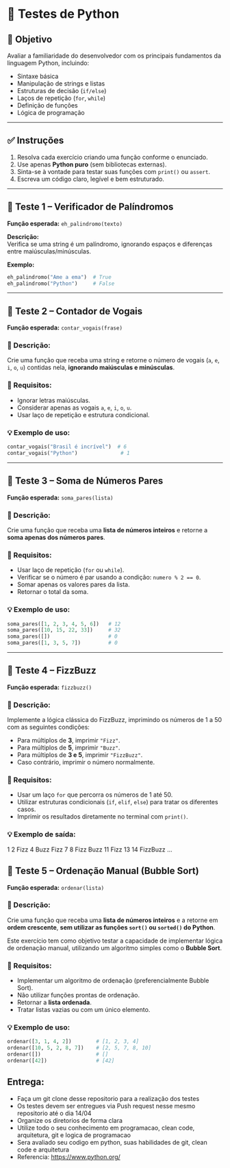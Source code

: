 # 🧪 Testes de Python 

## 🎯 Objetivo

Avaliar a familiaridade do desenvolvedor com os principais fundamentos da linguagem Python, incluindo:

- Sintaxe básica
- Manipulação de strings e listas
- Estruturas de decisão (`if/else`)
- Laços de repetição (`for`, `while`)
- Definição de funções
- Lógica de programação

---

## ✅ Instruções

1. Resolva cada exercício criando uma função conforme o enunciado.
2. Use apenas **Python puro** (sem bibliotecas externas).
3. Sinta-se à vontade para testar suas funções com `print()` ou `assert`.
4. Escreva um código claro, legível e bem estruturado.

---

## 🧪 Teste 1 – Verificador de Palíndromos

**Função esperada:** `eh_palindromo(texto)`

**Descrição:**  
Verifica se uma string é um palíndromo, ignorando espaços e diferenças entre maiúsculas/minúsculas.

**Exemplo:**
```python
eh_palindromo("Ame a ema")  # True
eh_palindromo("Python")     # False

```
---

## 🧪 Teste 2 – Contador de Vogais

**Função esperada:** `contar_vogais(frase)`

### 📝 Descrição:
Crie uma função que receba uma string e retorne o número de vogais (`a`, `e`, `i`, `o`, `u`) contidas nela, **ignorando maiúsculas e minúsculas**.

### 🔧 Requisitos:
- Ignorar letras maiúsculas.
- Considerar apenas as vogais `a`, `e`, `i`, `o`, `u`.
- Usar laço de repetição e estrutura condicional.

### 💡 Exemplo de uso:
```python
contar_vogais("Brasil é incrível")  # 6
contar_vogais("Python")              # 1
```
---

## 🧪 Teste 3 – Soma de Números Pares

**Função esperada:** `soma_pares(lista)`

### 📝 Descrição:
Crie uma função que receba uma **lista de números inteiros** e retorne a **soma apenas dos números pares**.

### 🔧 Requisitos:
- Usar laço de repetição (`for` ou `while`).
- Verificar se o número é par usando a condição: `numero % 2 == 0`.
- Somar apenas os valores pares da lista.
- Retornar o total da soma.

### 💡 Exemplo de uso:
```python
soma_pares([1, 2, 3, 4, 5, 6])   # 12
soma_pares([10, 15, 22, 33])     # 32
soma_pares([])                   # 0
soma_pares([1, 3, 5, 7])         # 0
```
---

## 🧪 Teste 4 – FizzBuzz

**Função esperada:** `fizzbuzz()`

### 📝 Descrição:
Implemente a lógica clássica do FizzBuzz, imprimindo os números de 1 a 50 com as seguintes condições:

- Para múltiplos de **3**, imprimir `"Fizz"`.
- Para múltiplos de **5**, imprimir `"Buzz"`.
- Para múltiplos de **3 e 5**, imprimir `"FizzBuzz"`.
- Caso contrário, imprimir o número normalmente.

### 🔧 Requisitos:
- Usar um laço `for` que percorra os números de 1 até 50.
- Utilizar estruturas condicionais (`if`, `elif`, `else`) para tratar os diferentes casos.
- Imprimir os resultados diretamente no terminal com `print()`.

### 💡 Exemplo de saída:
1 2 Fizz 4 Buzz Fizz 7 8 Fizz Buzz 11 Fizz 13 14 FizzBuzz ...

## 🧪 Teste 5 – Ordenação Manual (Bubble Sort)

**Função esperada:** `ordenar(lista)`

### 📝 Descrição:
Crie uma função que receba uma **lista de números inteiros** e a retorne em **ordem crescente**, **sem utilizar as funções `sort()` ou `sorted()` do Python**.

Este exercício tem como objetivo testar a capacidade de implementar lógica de ordenação manual, utilizando um algoritmo simples como o **Bubble Sort**.

### 🔧 Requisitos:
- Implementar um algoritmo de ordenação (preferencialmente Bubble Sort).
- Não utilizar funções prontas de ordenação.
- Retornar a **lista ordenada**.
- Tratar listas vazias ou com um único elemento.

### 💡 Exemplo de uso:
```python
ordenar([3, 1, 4, 2])        # [1, 2, 3, 4]
ordenar([10, 5, 2, 8, 7])    # [2, 5, 7, 8, 10]
ordenar([])                  # []
ordenar([42])                # [42]

```

## Entrega:

- Faça um git clone desse repositorio para a realização dos testes
- Os testes devem ser entregues via Push request nesse mesmo repositorio até o dia 14/04
- Organize os diretorios de forma clara
- Utilize todo o seu conhecimento em programacao, clean code, arquitetura, git e logica de programacao
- Sera avaliado seu codigo em python, suas habilidades de git, clean code e arquitetura
- Referencia: https://www.python.org/
